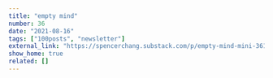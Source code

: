 ```yaml
---
title: "empty mind"
number: 36
date: "2021-08-16"
tags: ["100posts", "newsletter"]
external_link: "https://spencerchang.substack.com/p/empty-mind-mini-36100?justPublished=true"
show_home: true
related: []
---
```

